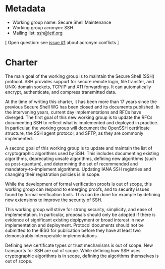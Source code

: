 # Metadata

* Working group name: Secure Shell Maintenance
* Working group acronym: SSH
* Mailing list: ssh@ietf.org

[ Open question: see
[issue #1](https://github.com/DavidSchinazi/ssh-charter/issues/1)
about acronym conflicts ]

# Charter

The main goal of the working group is to maintain the Secure Shell (SSH)
protocol. SSH provides support for secure remote login, file transfer, and
UNIX-domain sockets, TCP/IP and X11 forwardings. It can automatically encrypt,
authenticate, and compress transmitted data.

At the time of writing this charter, it has been more than 17 years since the
previous Secure Shell WG has been closed and its documents published. In the
intervening years, current day implementations and RFCs have diverged. The
first goal of this new working group is to update the RFCs documenting SSH to
reflect what is implemented and deployed in practice. In particular, the
working group will document the OpenSSH certificate structure, the SSH agent
protocol, and SFTP, as they are commonly implemented.

A second goal of this working group is to update and maintain the list of
cryptographic algorithms used by SSH. This includes documenting existing
algorithms, deprecating unsafe algorithms, defining new algorithms (such as
post-quantum), and determining the set of recommended and
mandatory-to-implement algorithms. Updating IANA SSH registries and changing
their registration policies is in scope.

While the development of formal verification proofs is out of scope, this
working group can respond to emerging proofs, and to security issues found by
formal verification tools. This can be done for example by defining new
extensions to improve the security of SSH.

This working group will strive for strong security, simplicity, and ease of
implementation. In particular, proposals should only be adopted if there is
evidence of significant existing deplpyment or broad interest in new implementation
and deployment. Protocol documents should not be submitted to the IESG for
publication before they have at least two demonstrably interoperable implementations.

Defining new certificate types or trust mechanisms is out of scope. New
transports for SSH are out of scope. While defining how SSH uses cryptographic
algorithms is in scope, defining the algorithms themselves is out of scope.
